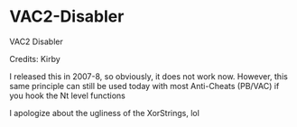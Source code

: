 # VAC2-Disabler
VAC2 Disabler


Credits: Kirby

I released this in 2007-8, so obviously, it does not work now. However, this same principle can still be used today with most Anti-Cheats (PB/VAC) if you hook the Nt level functions

I apologize about the ugliness of the XorStrings, lol
